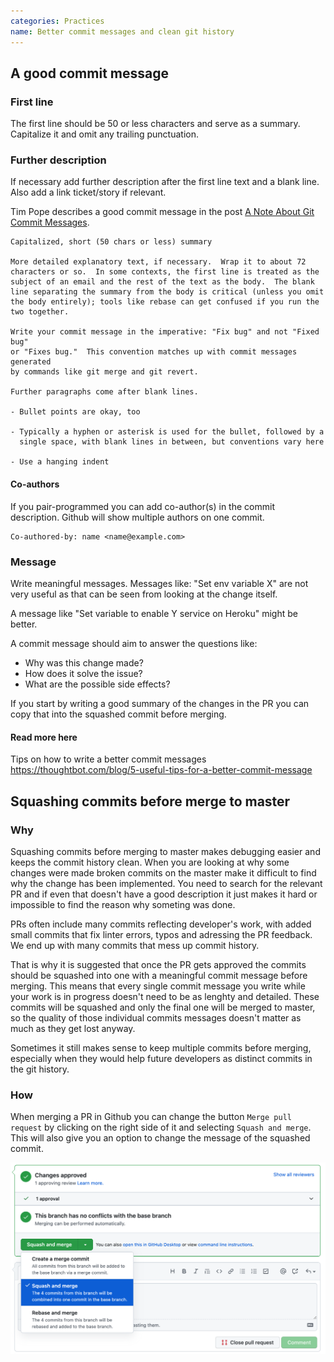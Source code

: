 ```yaml
---
categories: Practices
name: Better commit messages and clean git history
---
```


## A good commit message

### First line
The first line should be 50 or less characters and serve as a summary. Capitalize it and omit any trailing punctuation.

### Further description
If necessary add further description after the first line text and a blank line. Also add a link ticket/story if relevant.

Tim Pope describes a good commit message in the post [A Note About Git Commit Messages](https://tbaggery.com/2008/04/19/a-note-about-git-commit-messages.html).

```
Capitalized, short (50 chars or less) summary

More detailed explanatory text, if necessary.  Wrap it to about 72
characters or so.  In some contexts, the first line is treated as the
subject of an email and the rest of the text as the body.  The blank
line separating the summary from the body is critical (unless you omit
the body entirely); tools like rebase can get confused if you run the
two together.

Write your commit message in the imperative: "Fix bug" and not "Fixed bug"
or "Fixes bug."  This convention matches up with commit messages generated
by commands like git merge and git revert.

Further paragraphs come after blank lines.

- Bullet points are okay, too

- Typically a hyphen or asterisk is used for the bullet, followed by a
  single space, with blank lines in between, but conventions vary here

- Use a hanging indent
```

#### Co-authors

If you pair-programmed you can add co-author(s) in the commit description. Github will show multiple authors on one commit.
```
Co-authored-by: name <name@example.com>
```

### Message

Write meaningful messages. Messages like: "Set env variable X" are not very useful as that can be seen from looking at the change itself.

A message like "Set variable to enable Y service on Heroku" might be better.

A commit message should aim to answer the questions like:
- Why was this change made?
- How does it solve the issue?
- What are the possible side effects?

If you start by writing a good summary of the changes in the PR you can copy that into the squashed commit before merging.

#### Read more here

Tips on how to write a better commit messages
https://thoughtbot.com/blog/5-useful-tips-for-a-better-commit-message


## Squashing commits before merge to master

### Why

Squashing commits before merging to master makes debugging easier and keeps the commit history clean.
When you are looking at why some changes were made broken commits on the master make it difficult to find why the change has been implemented.
You need to search for the relevant PR and if even that doesn't have a good description it just makes it hard or impossible to find the reason why someting was done.

PRs often include many commits reflecting developer's work, with added small commits that fix linter errors, typos and adressing the PR feedback. We end up with many commits that mess up commit history.

That is why it is suggested that once the PR gets approved the commits should be squashed into one with a meaningful commit message before merging. This means that every single commit message
you write while your work is in progress doesn't need to be as lenghty and detailed. These commits will be squashed and only the final one will be merged to master, so the quality of those individual commits
messages doesn't matter as much as they get lost anyway.

Sometimes it still makes sense to keep multiple commits before merging, especially when they would help future developers as distinct commits in the git history.

### How

When merging a PR in Github you can change the button `Merge pull request` by clicking on the right side of it and selecting `Squash and merge`. This will also give you an option to change the message of the squashed commit.


![Github squash screenshot](../assets/images/github-squash-screenshot.png)
